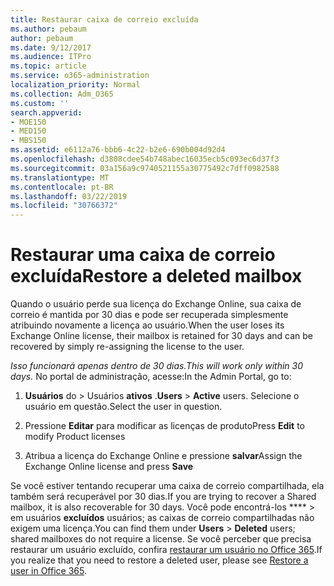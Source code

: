 ```yaml
---
title: Restaurar caixa de correio excluída
ms.author: pebaum
author: pebaum
ms.date: 9/12/2017
ms.audience: ITPro
ms.topic: article
ms.service: o365-administration
localization_priority: Normal
ms.collection: Adm_O365
ms.custom: ''
search.appverid:
- MOE150
- MED150
- MBS150
ms.assetid: e6112a76-bbb6-4c22-b2e6-690b004d92d4
ms.openlocfilehash: d3808cdee54b748abec16035ecb5c093ec6d37f3
ms.sourcegitcommit: 03a156a9c9740521155a30775492c7dff0982588
ms.translationtype: MT
ms.contentlocale: pt-BR
ms.lasthandoff: 03/22/2019
ms.locfileid: "30766372"
---
```

# <a name="restore-a-deleted-mailbox"></a><span data-ttu-id="5fc93-102">Restaurar uma caixa de correio excluída</span><span class="sxs-lookup"><span data-stu-id="5fc93-102">Restore a deleted mailbox</span></span>

<span data-ttu-id="5fc93-103">Quando o usuário perde sua licença do Exchange Online, sua caixa de correio é mantida por 30 dias e pode ser recuperada simplesmente atribuindo novamente a licença ao usuário.</span><span class="sxs-lookup"><span data-stu-id="5fc93-103">When the user loses its Exchange Online license, their mailbox is retained for 30 days and can be recovered by simply re-assigning the license to the user.</span></span>
  
 <span data-ttu-id="5fc93-104">*Isso funcionará apenas dentro de 30 dias.*</span><span class="sxs-lookup"><span data-stu-id="5fc93-104">*This will work only within 30 days.*</span></span>  <span data-ttu-id="5fc93-105">No portal de administração, acesse:</span><span class="sxs-lookup"><span data-stu-id="5fc93-105">In the Admin Portal, go to:</span></span> 
  
1. <span data-ttu-id="5fc93-106">**Usuários** do \> Usuários **ativos** .</span><span class="sxs-lookup"><span data-stu-id="5fc93-106">**Users** \> **Active** users.</span></span> <span data-ttu-id="5fc93-107">Selecione o usuário em questão.</span><span class="sxs-lookup"><span data-stu-id="5fc93-107">Select the user in question.</span></span> 
    
2. <span data-ttu-id="5fc93-108">Pressione **Editar** para modificar as licenças de produto</span><span class="sxs-lookup"><span data-stu-id="5fc93-108">Press **Edit** to modify Product licenses</span></span> 
    
3. <span data-ttu-id="5fc93-109">Atribua a licença do Exchange Online e pressione **salvar**</span><span class="sxs-lookup"><span data-stu-id="5fc93-109">Assign the Exchange Online license and press **Save**</span></span>
    
<span data-ttu-id="5fc93-110">Se você estiver tentando recuperar uma caixa de correio compartilhada, ela também será recuperável por 30 dias.</span><span class="sxs-lookup"><span data-stu-id="5fc93-110">If you are trying to recover a Shared mailbox, it is also recoverable for 30 days.</span></span> <span data-ttu-id="5fc93-111">Você pode encontrá-los \*\*\*\* \> em usuários **excluídos** usuários; as caixas de correio compartilhadas não exigem uma licença.</span><span class="sxs-lookup"><span data-stu-id="5fc93-111">You can find them under **Users** \> **Deleted** users; shared mailboxes do not require a license.</span></span> <span data-ttu-id="5fc93-112">Se você perceber que precisa restaurar um usuário excluído, confira [restaurar um usuário no Office 365](https://docs.microsoft.com/en-us/office365/admin/add-users/restore-user).</span><span class="sxs-lookup"><span data-stu-id="5fc93-112">If you realize that you need to restore a deleted user, please see [Restore a user in Office 365](https://docs.microsoft.com/en-us/office365/admin/add-users/restore-user).</span></span>
  

